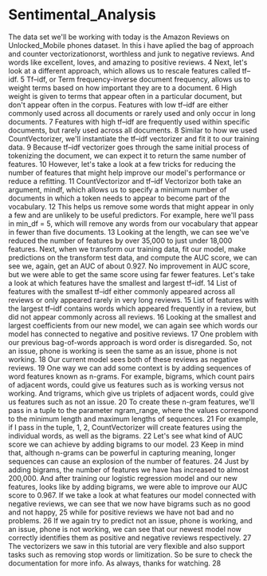 # Sentimental_Analysis
The data set we'll be working with today is the Amazon Reviews on Unlocked_Mobile phones dataset.
In this i have aplied the bag of approach and counter vectorizationorst, worthless and junk to negative reviews. And words like excellent, loves, and amazing to positive reviews.
4
Next, let's look at a different approach, which allows us to rescale features called tf–idf.
5
Tf–idf, or Term frequency-inverse document frequency, allows us to weight terms based on how important they are to a document.
6
High weight is given to terms that appear often in a particular document, but don't appear often in the corpus. Features with low tf–idf are either commonly used across all documents or rarely used and only occur in long documents.
7
Features with high tf–idf are frequently used within specific documents, but rarely used across all documents.
8
Similar to how we used CountVectorizer, we'll instantiate the tf–idf vectorizer and fit it to our training data.
9
Because tf–idf vectorizer goes through the same initial process of tokenizing the document, we can expect it to return the same number of features.
10
However, let's take a look at a few tricks for reducing the number of features that might help improve our model's performance or reduce a refitting.
11
CountVectorizor and tf–idf Vectorizor both take an argument, mindf, which allows us to specify a minimum number of documents in which a token needs to appear to become part of the vocabulary.
12
This helps us remove some words that might appear in only a few and are unlikely to be useful predictors. For example, here we'll pass in min_df = 5, which will remove any words from our vocabulary that appear in fewer than five documents.
13
Looking at the length, we can see we've reduced the number of features by over 35,000 to just under 18,000 features. Next, when we transform our training data, fit our model, make predictions on the transform test data, and compute the AUC score, we can see we, again, get an AUC of about 0.927. No improvement in AUC score, but we were able to get the same score using far fewer features. Let's take a look at which features have the smallest and largest tf–idf.
14
List of features with the smallest tf–idf either commonly appeared across all reviews or only appeared rarely in very long reviews.
15
List of features with the largest tf–idf contains words which appeared frequently in a review, but did not appear commonly across all reviews.
16
Looking at the smallest and largest coefficients from our new model, we can again see which words our model has connected to negative and positive reviews.
17
One problem with our previous bag-of-words approach is word order is disregarded. So, not an issue, phone is working is seen the same as an issue, phone is not working.
18
Our current model sees both of these reviews as negative reviews.
19
One way we can add some context is by adding sequences of word features known as n-grams. For example, bigrams, which count pairs of adjacent words, could give us features such as is working versus not working. And trigrams, which give us triplets of adjacent words, could give us features such as not an issue.
20
To create these n-gram features, we'll pass in a tuple to the parameter ngram_range, where the values correspond to the minimum length and maximum lengths of sequences.
21
For example, if I pass in the tuple, 1, 2, CountVectorizer will create features using the individual words, as well as the bigrams.
22
Let's see what kind of AUC score we can achieve by adding bigrams to our model.
23
Keep in mind that, although n-grams can be powerful in capturing meaning, longer sequences can cause an explosion of the number of features.
24
Just by adding bigrams, the number of features we have has increased to almost 200,000. And after training our logistic regression model and our new features, looks like by adding bigrams, we were able to improve our AUC score to 0.967. If we take a look at what features our model connected with negative reviews, we can see that we now have bigrams such as no good and not happy,
25
while for positive reviews we have not bad and no problems.
26
If we again try to predict not an issue, phone is working, and an issue, phone is not working, we can see that our newest model now correctly identifies them as positive and negative reviews respectively.
27
The vectorizers we saw in this tutorial are very flexible and also support tasks such as removing stop words or limitization. So be sure to check the documentation for more info. As always, thanks for watching.
28


